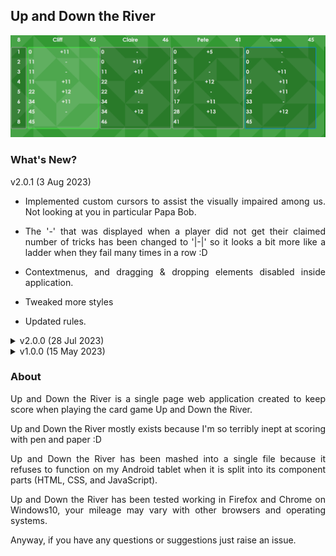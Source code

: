 
<div align="justify">

## Up and Down the River

![ScreenShot](screenshot.png)

### What's New?

v2.0.1 (3 Aug 2023)

- Implemented custom cursors to assist the visually impaired among us. Not looking at you in particular Papa Bob.

- The '-' that was displayed when a player did not get their claimed number of tricks has been changed to '|-|' so it looks a bit more like a ladder when they fail many times in a row :D

- Contextmenus, and dragging & dropping elements disabled inside application.

- Tweaked more styles

- Updated rules.

<details><summary>v2.0.0 (28 Jul 2023)</summary><p>

- Changed to a 3 row layout using CSS grid.

- The top grid row is a sticky header which always displays the current round, player names, and their scores.

- The middle grid row contains the information about all played rounds.

- The bottom grid row contains all of the ingame UI elements for bidding on and claiming tricks.

- When progressing, the content panel always scrolls to the bottom ensuring new content is always visible.

- Added a "misdeal" button which will negate and restart the current round.

- Added persistent game history for local machine.

- Added a background image rendered using truchet tiles so the background is slightly different each time.Modified color palettes.

- Renamed multiple variables to enhance overall code redability.

- Added placeholder code and HTML for possible custom user application settings.

- Preferred font is now "Century Gothic". It just looks better and is easier to read from a distance.

- Dealer and Leader are now identified by their respective colored borders only.

- Styled scrollbar so it looks the same in Firefox and Chrome.

- Increased the size of the standard buttons.

- Increased border radus of many elements to make them stand out more.

- Many other small styling tweaks.

- Updated rules.

</p></details>

<details><summary>v1.0.0 (15 May 2023)</summary><p>

- Initial public release.

</p></details>

### About

Up and Down the River is a single page web application created to keep score when playing the card game Up and Down the River.

Up and Down the River mostly exists because I'm so terribly inept at scoring with pen and paper :D

Up and Down the River has been mashed into a single file because it refuses to function on my Android tablet when it is split into its component parts (HTML, CSS, and JavaScript).

Up and Down the River has been tested working in Firefox and Chrome on Windows10, your mileage may vary with other browsers and operating systems.

Anyway, if you have any questions or suggestions just raise an issue.
